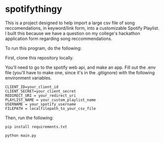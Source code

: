 # spotifythingy

This is a project designed to help import a large csv file of song reccomendations, in keyword/link form, into a customizable Spotify Playlist. I built this because we have a question on my college's hackathon application form regarding song reccommendations. 

To run this program, do the following:

First, clone this repository locally.

You'll need to go to the spotify web api, and make an app. Fill out the .env file (you'll have to make one, since it's in the .gitignore) with the following environment variables. 
```
CLIENT_ID=your_client_id
CLIENT_SECRET=your_client_secret
REDIRECT_URI = your_redirect_uri
PLAYLIST_NAME = your_custom_playlist_name
USERNAME = your_spotify_username
FILEPATH = localfilepath_to_your_csv_file
```


Then, run the following: 

```
pip install requirements.txt
```

```
python main.py
```


